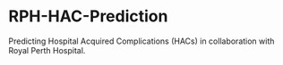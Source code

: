 # RPH-HAC-Prediction
Predicting Hospital Acquired Complications (HACs) in collaboration with Royal Perth Hospital.
